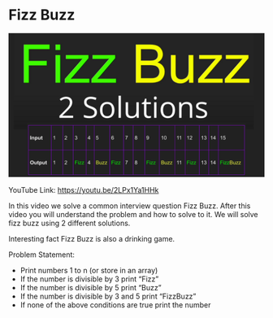 # Fizz Buzz

![alt text](cover.png)

YouTube Link: https://youtu.be/2LPx1Ya1HHk

In this video we solve a common interview question Fizz Buzz. After this video you will understand the problem and how to solve to it. We will solve fizz buzz using 2 different solutions.

Interesting fact Fizz Buzz is also a drinking game.

Problem Statement:

- Print numbers 1 to n (or store in an array)
- If the number is divisible by 3 print “Fizz”
- If the number is divisible by 5 print “Buzz”
- If the number is divisible by 3 and 5 print “FizzBuzz”
- If none of the above conditions are true print the number
